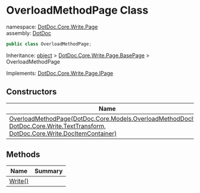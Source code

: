 ﻿# OverloadMethodPage Class

namespace: [DotDoc\.Core\.Write\.Page](../DotDoc.Core.Write.Page.md)<br />
assembly: [DotDoc](../../DotDoc.md)



```csharp
public class OverloadMethodPage;
```

Inheritance: [object](https://docs.microsoft.com/ja-jp/dotnet/api/System.Object) > [DotDoc\.Core\.Write\.Page\.BasePage](../../DotDoc/DotDoc.Core.Write.Page/BasePage.md) > OverloadMethodPage

Implements: [DotDoc\.Core\.Write\.Page\.IPage](../../DotDoc/DotDoc.Core.Write.Page/IPage.md)

## Constructors

| Name | Summary |
|------|---------|
| [OverloadMethodPage\(DotDoc\.Core\.Models\.OverloadMethodDocItem, DotDoc\.Core\.Write\.TextTransform, DotDoc\.Core\.Write\.DocItemContainer\)](./OverloadMethodPage/$ctor.md) |  |

## Methods

| Name | Summary |
|------|---------|
| [Write\(\)](./OverloadMethodPage/Write.md) |  |

